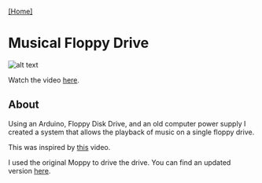 [[Home]](orange.haus)

# Musical Floppy Drive

![alt text](orange.haus/musicalfloppydrive/floppy.jpg "Picture of Floppy Disk")

Watch the video [here](https://www.youtube.com/watch?v=ulEEgduwYjE).

## About
Using an Arduino, Floppy Disk Drive, and an old computer power supply I created a system that allows the playback of music on a single floppy drive.

This was inspired by [this](https://www.youtube.com/watch?v=DxlXT0z_HNE) video.

I used the original Moppy to drive the drive. You can find an updated version [here](https://github.com/SammyIAm/Moppy2).